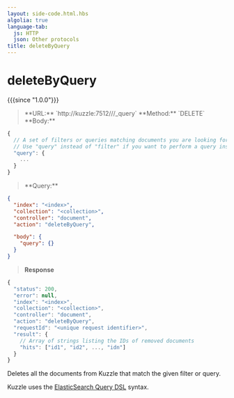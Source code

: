 ```yaml
---
layout: side-code.html.hbs
algolia: true
language-tab:
  js: HTTP
  json: Other protocols
title: deleteByQuery
---
```


# deleteByQuery

{{{since "1.0.0"}}}

<blockquote class="js">
<p>
**URL:** `http://kuzzle:7512/<index>/<collection>/_query`  
**Method:** `DELETE`  
**Body:**
</p>
</blockquote>


```js
{
  // A set of filters or queries matching documents you are looking for.
  // Use "query" instead of "filter" if you want to perform a query instead.
  "query": {
    ...
  }
}
```


<blockquote class="json">
<p>
**Query:**
</p>
</blockquote>


```json
{
  "index": "<index>",
  "collection": "<collection>",
  "controller": "document",
  "action": "deleteByQuery",

  "body": {
    "query": {}
  }
}
```

>**Response**

```javascript
{
  "status": 200,
  "error": null,
  "index": "<index>",
  "collection": "<collection>",
  "controller": "document",
  "action": "deleteByQuery",
  "requestId": "<unique request identifier>",
  "result": {
    // Array of strings listing the IDs of removed documents
    "hits": ["id1", "id2", ..., "idn"]
  }
}
```

Deletes all the documents from Kuzzle that match the given filter or query.

Kuzzle uses the [ElasticSearch Query DSL](https://www.elastic.co/guide/en/elasticsearch/reference/5.6/query-dsl.html) syntax.
